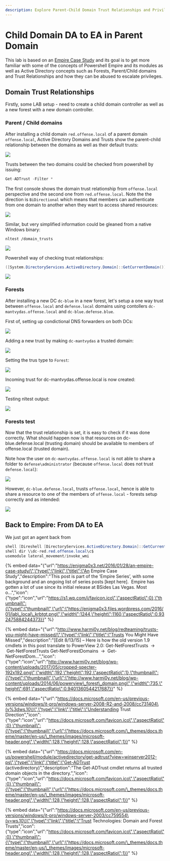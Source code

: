 ```yaml
---
description: Explore Parent-Child Domain Trust Relationships and Privilege Escalation
---
```


# Child Domain DA to EA in Parent Domain

This lab is based on an [Empire Case Study](https://enigma0x3.net/2016/01/28/an-empire-case-study/) and its goal is to get more familiar with some of the concepts of Powershell Empire and its modules as well as Active Directory concepts such as Forests, Parent/Child domains and Trust Relationships and how they can be abused to escalate privileges.

## Domain Trust Relationships

Firstly, some LAB setup - need to create a child domain controller as well as a new forest with a new domain controller.

### Parent / Child domains

After installing a child domain `red.offense.local` of a parent domain `offense.local`, Active Directory Domains and Trusts show the parent-child relationship between the domains as well as their default trusts:

![](../../.gitbook/assets/domains-trusts1.png)

Trusts between the two domains could be checked from powershell by issuing:

```csharp
Get-ADTrust -Filter *
```

The first console shows the domain trust relationship from `offense.local` perspective and the second one from `red.offense.local`. Note the the direction is `BiDirectional` which means that members can authenticate from one domain to another when they want to access shared resources:

![](../../.gitbook/assets/domains-trusts2.png)

Similar, but very simplified information could be gleaned from a native Windows binary:

```text
nltest /domain_trusts
```

![](../../.gitbook/assets/domains-nltest.png)

Powershell way of checking trust relationships:

```csharp
([System.DirectoryServices.ActiveDirectory.Domain]::GetCurrentDomain()).GetAllTrustRelationships()
```

![](../../.gitbook/assets/domains-trusts-powershell.png)

### Forests

After installing a new DC `dc-blue` in a new forest, let's setup a one way trust between `offense.local` and `defense.local` domains using contollers `dc-mantvydas.offense.local` and `dc-blue.defense.blue`.

First of, setting up condictional DNS forwarders on both DCs:

![](../../.gitbook/assets/domain-trust-conditional-forwarders.png)

Adding a new trust by making `dc-mantvydas` a trusted domain:

![](../../.gitbook/assets/domain-trust-one-way-incoming.png)

Setting the trus type to `Forest`:

![](../../.gitbook/assets/domain-trusts-forest.png)

Incoming trust for dc-mantvydas.offense.local is now created:

![](../../.gitbook/assets/domain-trust-one-way-incoming-created.png)

Testing nltest output:

![](../../.gitbook/assets/domain-trusts-nltest.png)

### Forests test

Now that the trust relationship is set, it is easy to check if it was done correctly. What should happen now is that resources on dc-blue.defense.local \(trusting domain\) should be available to members of offense.local \(trusted domain\).

Note how the user on `dc-mantvydas.offense.local` is not able to share a folder to `defense\administrator` \(because `offense.local` does not trust `defense.local`\):

![](../../.gitbook/assets/domain-trusts-notfound.png)

However, `dc-blue.defense.local`, trusts `offense.local`, hence is able to share a resource to one of the members of `offense.local` - forests setup correctly and as intended:

![](../../.gitbook/assets/domain-trusts-shared%20%281%29.png)

## Back to Empire: From DA to EA

We just got an agent back from 

```csharp
shell [Direshell [DirectoryServices.ActiveDirectory.Domain]::GetCurrentDomain().DomainControllers | ForEach-Object { $_.Name }
shell dir \\dc-red.red.offense.local\c$
usemodule lateral_movement/invoke_wmi
```

{% embed data="{\"url\":\"https://enigma0x3.net/2016/01/28/an-empire-case-study/\",\"type\":\"link\",\"title\":\"An Empire Case Study\",\"description\":\"This post is part of the ‘Empire Series’, with some background and an ongoing list of series posts \[kept here\].  Empire has gotten a lot of use since its initial release at BSides Las Vegas. Most o…\",\"icon\":{\"type\":\"icon\",\"url\":\"https://s1.wp.com/i/favicon.ico\",\"aspectRatio\":0},\"thumbnail\":{\"type\":\"thumbnail\",\"url\":\"https://enigma0x3.files.wordpress.com/2016/01/lab\_local\_krbtgt.png\",\"width\":1244,\"height\":1160,\"aspectRatio\":0.932475884244373}}" %}

{% embed data="{\"url\":\"http://www.harmj0y.net/blog/redteaming/trusts-you-might-have-missed/\",\"type\":\"link\",\"title\":\"Trusts You Might Have Missed\",\"description\":\"\[Edit 8/13/15\] – Here is how the old version 1.9 cmdlets in this post translate to PowerView 2.0: Get-NetForestTrusts  ->  Get-NetForestTrusts Get-NetForestDomains  ->  Get-NetForestDom…\",\"icon\":{\"type\":\"icon\",\"url\":\"http://www.harmj0y.net/blog/wp-content/uploads/2017/05/cropped-specter-192x192.png\",\"width\":192,\"height\":192,\"aspectRatio\":1},\"thumbnail\":{\"type\":\"thumbnail\",\"url\":\"http://www.harmj0y.net/blog/wp-content/uploads/2014/06/powerview\_forest\_domain.png\",\"width\":735,\"height\":691,\"aspectRatio\":0.9401360544217687}}" %}

{% embed data="{\"url\":\"https://docs.microsoft.com/en-us/previous-versions/windows/it-pro/windows-server-2008-R2-and-2008/cc731404\(v%3dws.10\)\",\"type\":\"link\",\"title\":\"Understanding Trust Direction\",\"icon\":{\"type\":\"icon\",\"url\":\"https://docs.microsoft.com/favicon.ico\",\"aspectRatio\":0},\"thumbnail\":{\"type\":\"thumbnail\",\"url\":\"https://docs.microsoft.com/\_themes/docs.theme/master/en-us/\_themes/images/microsoft-header.png\",\"width\":128,\"height\":128,\"aspectRatio\":1}}" %}

{% embed data="{\"url\":\"https://docs.microsoft.com/en-us/powershell/module/activedirectory/get-adtrust?view=winserver2012-ps\",\"type\":\"link\",\"title\":\"Get-ADTrust \(activedirectory\)\",\"description\":\"The Get-ADTrust cmdlet returns all trusted domain objects in the directory.\",\"icon\":{\"type\":\"icon\",\"url\":\"https://docs.microsoft.com/favicon.ico\",\"aspectRatio\":0},\"thumbnail\":{\"type\":\"thumbnail\",\"url\":\"https://docs.microsoft.com/\_themes/docs.theme/master/en-us/\_themes/images/microsoft-header.png\",\"width\":128,\"height\":128,\"aspectRatio\":1}}" %}

{% embed data="{\"url\":\"https://docs.microsoft.com/en-us/previous-versions/windows/it-pro/windows-server-2003/cc759554\(v=ws.10\)\",\"type\":\"link\",\"title\":\"Trust Technologies: Domain and Forest Trusts\",\"icon\":{\"type\":\"icon\",\"url\":\"https://docs.microsoft.com/favicon.ico\",\"aspectRatio\":0},\"thumbnail\":{\"type\":\"thumbnail\",\"url\":\"https://docs.microsoft.com/\_themes/docs.theme/master/en-us/\_themes/images/microsoft-header.png\",\"width\":128,\"height\":128,\"aspectRatio\":1}}" %}

